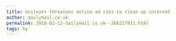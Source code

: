 ```yaml
---
title: Unilever threatens online ad cuts to clean up internet
author: dailymail.co.uk
permalink: 2018-02-12-dailymail.co.uk--266217931.html
tags: hy
---
```


